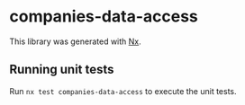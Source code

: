 # companies-data-access

This library was generated with [Nx](https://nx.dev).

## Running unit tests

Run `nx test companies-data-access` to execute the unit tests.
